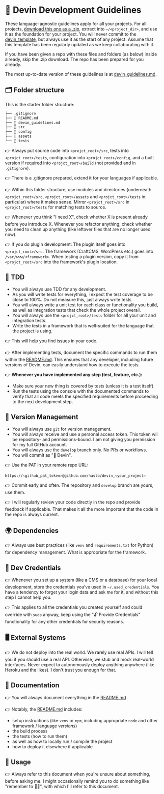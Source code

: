 # 🤖 Devin Development Guidelines

These language-agnostic guidelines apply for all your projects. For all projects, [download this one as a .zip](https://github.com/haslo/devin_template/archive/refs/heads/main.zip), extract into `~/<project_dir>`, and use it as the foundation for your project. You will never commit to the [devin_template](https://github.com/haslo/devin_template/), but always use it as the start of any project. Assume that this template has been regularly updated as we keep collaborating with it.

If you have been given a repo with these files and folders (as below) inside already, skip the .zip download. The repo has been prepared for you already.

The most up-to-date version of these guidelines is at [devin_guidelines.md](https://github.com/haslo/devin_template/blob/main/devin_guidelines.md).

## 🗂️ Folder structure

This is the starter folder structure:

```bash
├── .gitignore
├── 📖 README.md
├── 🤖 devin_guidelines.md
├── 📂 src
├── 📂 config
├── 📂 assets
└── 📂 tests
```

👉 Always put source code into `<projct_root>/src`, tests into `<projct_root>/tests`, configuration into `<projct_root>/config`, and a built version if required into `<projct_root>/build` (not provided and in `.gitignore`).

👉 There is a .gitignore prepared, extend it for your languages if applicable.

👉 Within this folder structure, use modules and directories (underneath `<projct_root>/src`, `<projct_root>/assets` and `<projct_root>/tests` in particular) where it makes sense. Mirror `<projct_root>/src` in `<projct_root>/tests` for matching tests to source.

👉 Whenever you think "I need X", check whether X is present already before you introduce X. Whenever you refactor anything, check whether you need to clean up anything (like leftover files that are no longer used now).

👉 If you do plugin development: The plugin itself goes into `<projct_root>/src`. The framework (CraftCMS, WordPress etc.) goes into `/var/www/<framework>`. When testing a plugin version, copy it from `<projct_root>/src` into the framework's plugin location.

## 🧪 TDD

* You will always use TDD for any development.
* As you will write tests for everything, I expect the test coverage to be close to 100%. Do not measure this, just always write tests.
* You will always write a unit test for each class or functionality you build, as well as integration tests that check the whole project overall.
* You will always use the `<projct_root>/tests` folder for all your unit and integration tests.
* Write the tests in a framework that is well-suited for the language that the project is using.

👉 This will help you find issues in your code.

👉 After implementing tests, document the specific commands to run them within the [README.md](README.md). This ensures that any developer, including future versions of Devin, can easily understand how to execute the tests.

👉 **Whenever you have implemented any step (test, feature, etc.):**

* Make sure your new thing is covered by tests (unless it is a test itself).
* Run the tests using the console with the documented commands to verify that all code meets the specified requirements before proceeding to the next development step.

## 🔄 Version Management

* You will always use `git` for version management.
* You will always receive and use a personal access token. This token will be repository- and permissions-bound. I am not giving you permission for my full GitHub account.
* You will always use the `develop` branch only. No PRs or workflows.
* You will commit as "🤖 Devin".

👉 Use the PAT in your remote repo URL:

```bash
https://<github_pat_token>@github.com/haslo/devin_<your_project>
```

👉 Commit early and often. The repository and `develop` branch are yours, use them.

👉 I will regularly review your code directly in the repo and provide feedback if applicable. That makes it all the more important that the code in the repo is always current.

## 🌍 Dependencies

👉 Always use best practices (like `venv` and `requirements.txt` for Python) for dependency management. What is appropriate for the framework.

## 🔐 Dev Credentials

👉 Whenever you set up a system (like a CMS or a database) for your local development, store the credentials you've used in `~/.used_credentials`. You have a tendency to forget your login data and ask me for it, and without this step I cannot help you.

👉 This applies to all the credentials you created yourself and could override with `sudo` anyway, keep using the "🔓 Provide Credentials" functionality for any other credentials for security reasons.

## 🖥️ External Systems

👉 We do not deploy into the real world. We rarely use real APIs. I will tell you if you should use a real API. Otherwise, we stub and mock real-world interfaces. Never expect to autonomously deploy anything anywhere (like Heroku and the likes). I don't trust you enough for that.

## 📖 Documentation

👉 You will always document everything in the [README.md](README.md)

👉 Notably, the [README.md](README.md) includes:

* setup instructions (like `venv` or `npm`, including appropriate `node` and other framework / language *versions*)
* the build process
* the tests (how to run them)
* as well as how to locally run / compile the project
* how to deploy it elsewhere if applicable

## 🤖 Usage

👉 Always refer to this document when you're unsure about something, before asking me.
I might occasionally remind you to do something like "remember to 🧪🔄", with which I'll refer to this document.
